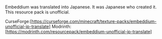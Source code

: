Embeddium was translated into Japanese.
It was Japanese who created it.
This resource pack is unofficial.

CurseForge:[https://curseforge.com/minecraft/texture-packs/embeddium-unofficial-jp-translate]
Modrinth:[https://modrinth.com/resourcepack/embeddium-unofficial-jp-translate]
